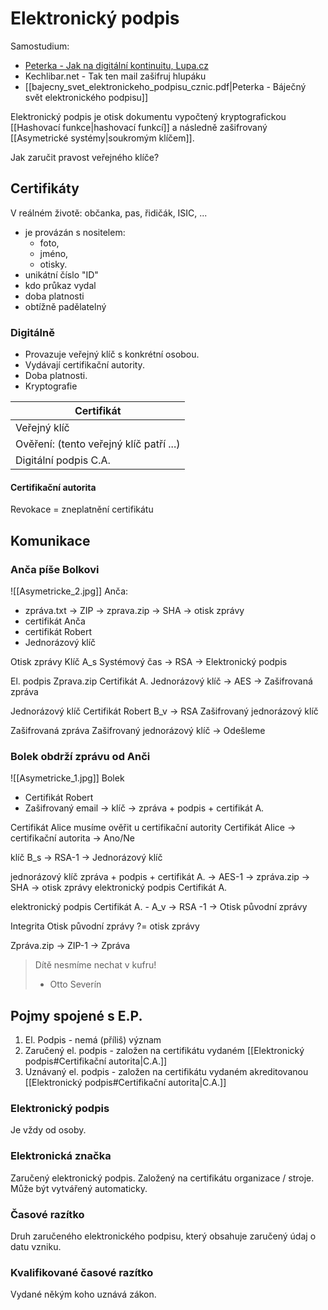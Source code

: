# Elektronický podpis

Samostudium:
- [Peterka - Jak na digitální kontinuitu, Lupa.cz](https://www.lupa.cz/serialy/jak-na-digitalni-kontinuitu/)
- Kechlibar.net - Tak ten mail zašifruj hlupáku
- [[bajecny_svet_elektronickeho_podpisu_cznic.pdf|Peterka - Báječný svět elektronického podpisu]]

Elektronický podpis je otisk dokumentu vypočtený kryptografickou [[Hashovací funkce|hashovací funkcí]] a následně zašifrovaný [[Asymetrické systémy|soukromým klíčem]]. 

Jak zaručit pravost veřejného klíče?
## Certifikáty
V reálném životě: občanka, pas, řidičák, ISIC, ...
- je provázán s nositelem:
	- foto, 
	- jméno, 
	- otisky.
- unikátní číslo "ID"
- kdo průkaz vydal 
- doba platnosti
- obtížně padělatelný

### Digitálně
- Provazuje veřejný klíč s konkrétní osobou. 
- Vydávají certifikační autority.
- Doba platnosti.
- Kryptografie

| Certifikát                              |
| --------------------------------------- |
| Veřejný klíč                            |
| Ověření: (tento veřejný klíč patří ...) |
| Digitální podpis C.A.                   | 

#### Certifikační autorita
Revokace = zneplatnění certifikátu

## Komunikace

### Anča píše Bolkovi
![[Asymetricke_2.jpg]]
Anča:
- zpráva.txt -> ZIP -> zprava.zip -> SHA -> otisk zprávy
- certifikát Anča
- certifikát Robert
- Jednorázový klíč

Otisk zprávy
Klíč A_s
Systémový čas
->
RSA
-> Elektronický podpis

El. podpis
Zprava.zip
Certifikát A.
Jednorázový klíč
->
AES
->
Zašifrovaná zpráva

Jednorázový klíč
Certifikát Robert
B_v
->
RSA
Zašifrovaný jednorázový klíč

Zašifrovaná zpráva
Zašifrovaný jednorázový klíč
->
Odešleme

### Bolek obdrží zprávu od Anči
![[Asymetricke_1.jpg]]
Bolek
- Certifikát Robert
- Zašifrovaný email 
	-> klíč
	-> zpráva + podpis + certifikát A.

Certifikát Alice musíme ověřit u certifikační autority
Certifikát Alice -> certifikační autorita -> Ano/Ne

klíč
B_s 
-> 
RSA-1
->
Jednorázový klíč

jednorázový klíč
zpráva + podpis + certifikát A.
->
AES-1
->
zpráva.zip -> SHA -> otisk zprávy
elektronický podpis
Certifikát A.

elektronický podpis
Certifikát A. - A_v
->
RSA -1
->
Otisk původní zprávy

Integrita
Otisk původní zprávy ?= otisk zprávy

Zpráva.zip -> ZIP-1 -> Zpráva

> Dítě nesmíme nechat v kufru!
> - Otto Severín

## Pojmy spojené s E.P.
1. El. Podpis - nemá (příliš) význam
2. Zaručený el. podpis - založen na certifikátu vydaném [[Elektronický podpis#Certifikační autorita|C.A.]]
3. Uznávaný el. podpis - založen na certifikátu vydaném akreditovanou [[Elektronický podpis#Certifikační autorita|C.A.]]

### Elektronický podpis 
Je vždy od osoby.

### Elektronická značka
Zaručený elektronický podpis. Založený na certifikátu organizace / stroje. Může být vytvářený automaticky. 

### Časové razítko
Druh zaručeného elektronického podpisu, který obsahuje zaručený údaj o datu vzniku. 

### Kvalifikované časové razítko
Vydané někým koho uznává zákon. 
